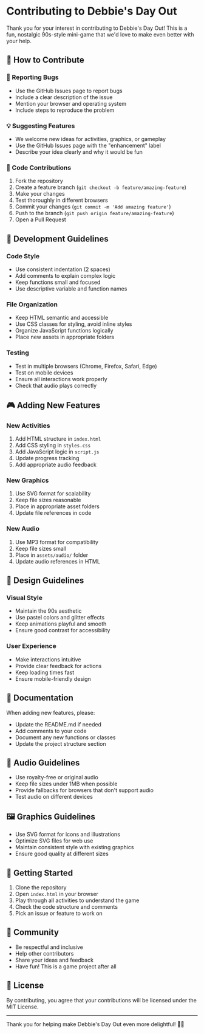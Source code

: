 # Contributing to Debbie's Day Out

Thank you for your interest in contributing to Debbie's Day Out! This is a fun, nostalgic 90s-style mini-game that we'd love to make even better with your help.

## 🎯 How to Contribute

### 🐛 Reporting Bugs
- Use the GitHub Issues page to report bugs
- Include a clear description of the issue
- Mention your browser and operating system
- Include steps to reproduce the problem

### 💡 Suggesting Features
- We welcome new ideas for activities, graphics, or gameplay
- Use the GitHub Issues page with the "enhancement" label
- Describe your idea clearly and why it would be fun

### 🔧 Code Contributions
1. Fork the repository
2. Create a feature branch (`git checkout -b feature/amazing-feature`)
3. Make your changes
4. Test thoroughly in different browsers
5. Commit your changes (`git commit -m 'Add amazing feature'`)
6. Push to the branch (`git push origin feature/amazing-feature`)
7. Open a Pull Request

## 🎨 Development Guidelines

### Code Style
- Use consistent indentation (2 spaces)
- Add comments to explain complex logic
- Keep functions small and focused
- Use descriptive variable and function names

### File Organization
- Keep HTML semantic and accessible
- Use CSS classes for styling, avoid inline styles
- Organize JavaScript functions logically
- Place new assets in appropriate folders

### Testing
- Test in multiple browsers (Chrome, Firefox, Safari, Edge)
- Test on mobile devices
- Ensure all interactions work properly
- Check that audio plays correctly

## 🎮 Adding New Features

### New Activities
1. Add HTML structure in `index.html`
2. Add CSS styling in `styles.css`
3. Add JavaScript logic in `script.js`
4. Update progress tracking
5. Add appropriate audio feedback

### New Graphics
1. Use SVG format for scalability
2. Keep file sizes reasonable
3. Place in appropriate asset folders
4. Update file references in code

### New Audio
1. Use MP3 format for compatibility
2. Keep file sizes small
3. Place in `assets/audio/` folder
4. Update audio references in HTML

## 🎨 Design Guidelines

### Visual Style
- Maintain the 90s aesthetic
- Use pastel colors and glitter effects
- Keep animations playful and smooth
- Ensure good contrast for accessibility

### User Experience
- Make interactions intuitive
- Provide clear feedback for actions
- Keep loading times fast
- Ensure mobile-friendly design

## 📝 Documentation

When adding new features, please:
- Update the README.md if needed
- Add comments to your code
- Document any new functions or classes
- Update the project structure section

## 🎵 Audio Guidelines

- Use royalty-free or original audio
- Keep file sizes under 1MB when possible
- Provide fallbacks for browsers that don't support audio
- Test audio on different devices

## 🖼️ Graphics Guidelines

- Use SVG format for icons and illustrations
- Optimize SVG files for web use
- Maintain consistent style with existing graphics
- Ensure good quality at different sizes

## 🚀 Getting Started

1. Clone the repository
2. Open `index.html` in your browser
3. Play through all activities to understand the game
4. Check the code structure and comments
5. Pick an issue or feature to work on

## 🤝 Community

- Be respectful and inclusive
- Help other contributors
- Share your ideas and feedback
- Have fun! This is a game project after all

## 📄 License

By contributing, you agree that your contributions will be licensed under the MIT License.

---

Thank you for helping make Debbie's Day Out even more delightful! 🎀✨ 